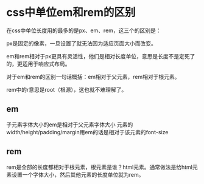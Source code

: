 <!--
 * @Author: water.li
 * @Date: 2020-07-07 11:24:42
 * @Description: 
 * @FilePath: \notebook\样式与布局\em-rem.md
-->
# css中单位em和rem的区别

在css中单位长度用的最多的是px、em、rem，这三个的区别是：

px是固定的像素，一旦设置了就无法因为适应页面大小而改变。

em和rem相对于px更具有灵活性，他们是相对长度单位，意思是长度不是定死了的，更适用于响应式布局。

对于em和rem的区别一句话概括：em相对于父元素，rem相对于根元素。

rem中的r意思是root（根源），这也就不难理解了。

## em

子元素字体大小的em是相对于父元素字体大小
元素的width/height/padding/margin用em的话是相对于该元素的font-size

## rem

rem是全部的长度都相对于根元素，根元素是谁？html元素。通常做法是给html元素设置一个字体大小，然后其他元素的长度单位就为rem。
